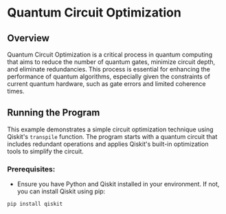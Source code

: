 # Quantum Circuit Optimization

## Overview
Quantum Circuit Optimization is a critical process in quantum computing that aims to reduce the number of quantum gates, minimize circuit depth, and eliminate redundancies. This process is essential for enhancing the performance of quantum algorithms, especially given the constraints of current quantum hardware, such as gate errors and limited coherence times.

## Running the Program
This example demonstrates a simple circuit optimization technique using Qiskit's `transpile` function. The program starts with a quantum circuit that includes redundant operations and applies Qiskit's built-in optimization tools to simplify the circuit.

### Prerequisites:
- Ensure you have Python and Qiskit installed in your environment. If not, you can install Qiskit using pip:

```bash
pip install qiskit
```